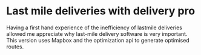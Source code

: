 # Last mile deliveries with delivery pro
Having a first hand experience of the inefficiency of lastmile deliveries allowed me appreciate why last-mile delivery software is very important. This version uses Mapbox and the optimization api to generate optimised routes. 
